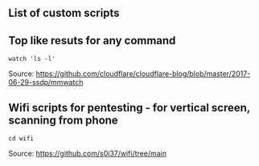 ## List of custom scripts

## Top like resuts for any command
```shell
watch 'ls -l'
``` 

Source: https://github.com/cloudflare/cloudflare-blog/blob/master/2017-06-29-ssdp/mmwatch

## Wifi scripts for pentesting - for vertical screen, scanning from phone
```shell
cd wifi
```

Source: https://github.com/s0i37/wifi/tree/main
